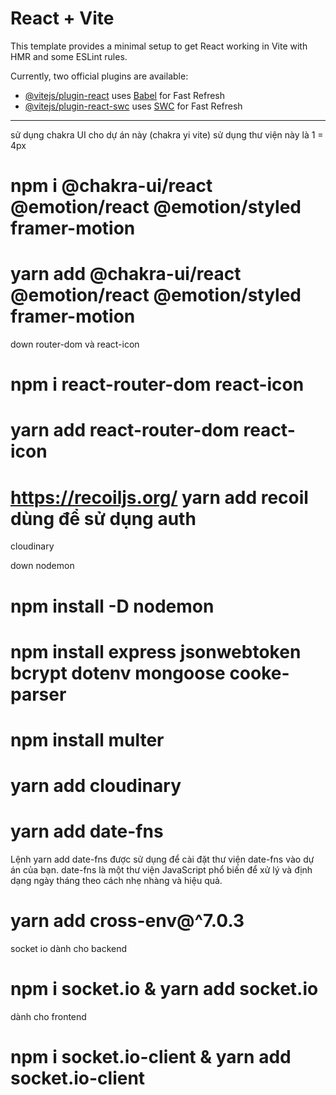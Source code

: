 # React + Vite

This template provides a minimal setup to get React working in Vite with HMR and some ESLint rules.

Currently, two official plugins are available:

- [@vitejs/plugin-react](https://github.com/vitejs/vite-plugin-react/blob/main/packages/plugin-react/README.md) uses [Babel](https://babeljs.io/) for Fast Refresh
- [@vitejs/plugin-react-swc](https://github.com/vitejs/vite-plugin-react-swc) uses [SWC](https://swc.rs/) for Fast Refresh


----------------------------------------------------------------
sử dụng chakra UI cho dự án này (chakra yi vite)
sử dụng thư viện này là 1 = 4px 
# npm i @chakra-ui/react @emotion/react @emotion/styled framer-motion
# yarn add @chakra-ui/react @emotion/react @emotion/styled framer-motion

down router-dom và react-icon
# npm i react-router-dom react-icon
# yarn add react-router-dom react-icon


# https://recoiljs.org/ yarn add recoil dùng để sử dụng auth 


cloudinary

down nodemon
# npm install -D nodemon
# npm install express jsonwebtoken bcrypt dotenv mongoose cooke-parser
# npm install multer

# yarn add cloudinary

# yarn add date-fns
Lệnh yarn add date-fns được sử dụng để cài đặt thư viện date-fns vào dự án của bạn. date-fns là một thư viện JavaScript phổ biến để xử lý và định dạng ngày tháng theo cách nhẹ nhàng và hiệu quả.

# yarn add cross-env@^7.0.3


 socket io 
 dành cho backend
 # npm i socket.io & yarn add  socket.io

 dành cho frontend
  # npm i socket.io-client & yarn add  socket.io-client
